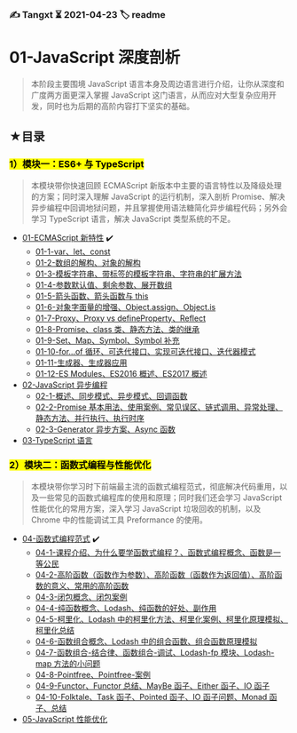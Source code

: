 ### ✍️ Tangxt ⏳ 2021-04-23 🏷️ readme

# 01-JavaScript 深度剖析

> 本阶段主要围境 JavaScript 语言本身及周边语言进行介绍，让你从深度和广度两方面更深入掌握 JavaScript 这门语言，从而应对大型复杂应用开发，同时也为后期的高阶内容打下坚实的基础。

## ★目录

### <mark>1）模块一：ES6+ 与 TypeScript</mark>

> 本模块带你快速回顾 ECMAScript 新版本中主要的语言特性以及降级处理的方案；同时深入理解 JavaScript 的运行机制，深入剖析 Promise、解决异步编程中回调地狱问题，并且掌握使用语法糖简化异步编程代码；另外会学习 TypeScript 语言，解决 JavaScript 类型系统的不足。

- [01-ECMAScript 新特性](./01.md) ✔️
  - [01-1-var、let、const](./01-1.md)
  - [01-2-数组的解构、对象的解构](./01-2.md)
  - [01-3-模板字符串、带标签的模板字符串、字符串的扩展方法](./01-3.md)
  - [01-4-参数默认值、剩余参数、展开数组](./01-4.md)
  - [01-5-箭头函数、箭头函数与 this](./01-5.md)
  - [01-6-对象字面量的增强、Object.assign、Object.is](./01-6.md)
  - [01-7-Proxy、Proxy vs defineProperty、Reflect](./01-7.md)
  - [01-8-Promise、class 类、静态方法、类的继承](./01-8.md)
  - [01-9-Set、Map、Symbol、Symbol 补充](./01-9.md)
  - [01-10-for...of 循环、可迭代接口、实现可迭代接口、迭代器模式](./01-10.md)
  - [01-11-生成器、生成器应用](./01-11.md)
  - [01-12-ES Modules、ES2016 概述、ES2017 概述](./01-12.md)
- [02-JavaScript 异步编程](./02.md)
  - [02-1-概述、同步模式、异步模式、回调函数](./02-1.md)
  - [02-2-Promise 基本用法、使用案例、常见误区、链式调用、异常处理、静态方法、并行执行、执行时序](./02-2.md)
  - [02-3-Generator 异步方案、Async 函数](./02-3.md)
- [03-TypeScript 语言](./03.md)

### <mark>2）模块二：函数式编程与性能优化</mark>

> 本模块带你学习时下前端最主流的函数式编程范式，彻底解决代码重用，以及一些常见的函数式编程库的使用和原理；同时我们还会学习 JavaScript 性能优化的常用方案，深入学习 JavaScript 垃圾回收的机制，以及 Chrome 中的性能调试工具 Preformance 的使用。

- [04-函数式编程范式](./04.md) ✔️
  - [04-1-课程介绍、为什么要学函数式编程？、函数式编程概念、函数是一等公民](./04-1.md)
  - [04-2-高阶函数（函数作为参数）、高阶函数（函数作为返回值）、高阶函数的意义、常用的高阶函数](./04-2.md)
  - [04-3-闭包概念、闭包案例](./04-3.md)
  - [04-4-纯函数概念、Lodash、纯函数的好处、副作用](./04-4.md)
  - [04-5-柯里化、Lodash 中的柯里化方法、柯里化案例、柯里化原理模拟、柯里化总结](./04-5.md)
  - [04-6-函数组合概念、Lodash 中的组合函数、组合函数原理模拟](./04-6.md)
  - [04-7-函数组合-结合律、函数组合-调试、Lodash-fp 模块、Lodash-map 方法的小问题](./04-7.md)
  - [04-8-Pointfree、Pointfree-案例](./04-8.md)
  - [04-9-Functor、Functor 总结、MayBe 函子、Either 函子、IO 函子](./04-9.md)
  - [04-10-Folktale、Task 函子、Pointed 函子、IO 函子问题、Monad 函子、总结](./04-10.md)
- [05-JavaScript 性能优化](./05.md)